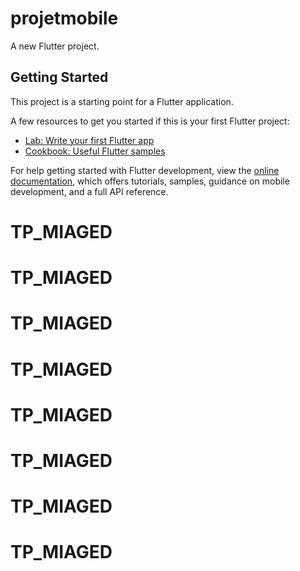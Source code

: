 # projetmobile

A new Flutter project.

## Getting Started

This project is a starting point for a Flutter application.

A few resources to get you started if this is your first Flutter project:

- [Lab: Write your first Flutter app](https://docs.flutter.dev/get-started/codelab)
- [Cookbook: Useful Flutter samples](https://docs.flutter.dev/cookbook)

For help getting started with Flutter development, view the
[online documentation](https://docs.flutter.dev/), which offers tutorials,
samples, guidance on mobile development, and a full API reference.
# TP_MIAGED
# TP_MIAGED
# TP_MIAGED
# TP_MIAGED
# TP_MIAGED
# TP_MIAGED
# TP_MIAGED
# TP_MIAGED

